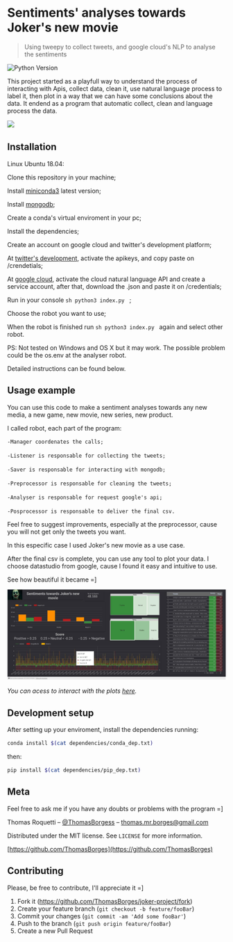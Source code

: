 # Sentiments' analyses towards Joker's new movie
> Using tweepy to collect tweets, and google cloud's NLP to analyse the sentiments

![Python Version][py-image]

This project started as a playfull way to understand the process of interacting with Apis, collect data, clean it, use natural language process to label it,
then plot in a way that we can have some conclusions about the data. 
It endend as a program that automatic collect, clean and language process the data.

![](readme_page/joker.gif)

## Installation
Linux Ubuntu 18.04:

Clone this repository in your machine;

Install [miniconda3][miniconda3] latest version;

Install [mongodb][mongo];

Create a conda's virtual enviroment in your pc;

Install the dependencies;

Create an account on google cloud and twitter's development platform;

At [twitter's development][devtwitt], activate the apikeys, and copy paste on /crendetials;

At [google cloud][googlec], activate the cloud natural language API and create a service account,
	after that, download the .json and paste it on /credentials;
	
Run in your console ```sh python3 index.py ``` ;

Choose the robot you want to use;

When the robot is finished run  ```sh python3 index.py ``` again and select other robot.

PS: Not tested on Windows and OS X but it may work. The possible problem could be the os.env at the analyser robot.

Detailed instructions can be found below.

## Usage example

You can use this code to make a sentiment analyses towards any new media, a new game, new movie, new series, new product.

I called robot, each part of the program:

    -Manager coordenates the calls;
	
    -Listener is responsable for collecting the tweets;
	
    -Saver is responsable for interacting with mongodb;
	
    -Preprocessor is responsable for cleaning the tweets;
	
    -Analyser is responsable for request google's api;
	
    -Posprocessor is responsable to deliver the final csv.

Feel free to suggest improvements, especially at the preprocessor, cause you will not get only the tweets you want.

In this especific case I used Joker's new movie as a use case.

After the final csv is complete, you can use any tool to plot your data. I choose datastudio from google, cause I found it easy and intuitive to use.

See how beautiful it became =]

![](readme_page/datastudio-Joker.jpeg)

_You can acess to interact with the plots [here][datastudio]._


## Development setup

After setting up your enviroment, install the dependencies running:

```sh
conda install $(cat dependencies/conda_dep.txt)
```
then:

```sh
pip install $(cat dependencies/pip_dep.txt)
```

## Meta
Feel free to ask me if you have any doubts or problems with the program =]

Thomas Roquetti – [@ThomasBorgess](https://twitter.com/https://twitter.com/ThomasBorgess) – thomas.mr.borges@gmail.com

Distributed under the MIT license. See ``LICENSE`` for more information.

[https://github.com/ThomasBorges](https://github.com/ThomasBorges)

## Contributing
Please, be free to contribute, I'll appreciate it =]

1. Fork it (<https://github.com/ThomasBorges/joker-project/fork>)
2. Create your feature branch (`git checkout -b feature/fooBar`)
3. Commit your changes (`git commit -am 'Add some fooBar'`)
4. Push to the branch (`git push origin feature/fooBar`)
5. Create a new Pull Request

<!-- Markdown link & img dfn's -->
[py-image]: https://img.shields.io/badge/python-v3.7-blue
[miniconda3]: https://docs.conda.io/en/latest/miniconda.html
[devtwitt]: https://developer.twitter.com/
[googlec]: https://cloud.google.com/
[datastudio]: datastudio.google.com/reporting/178c980f-040c-45ea-a77a-407c90f8e068
[mongo]: https://www.mongodb.com/download-center/community
